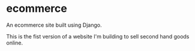 # ecommerce
An ecommerce site built using Django.

This is the fist version of a website I'm building to sell second hand goods online.
